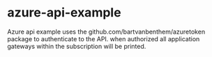 # azure-api-example
Azure api example uses the github.com/bartvanbenthem/azuretoken package to authenticate to the API. when authorized all application gateways within the subscription will be printed.
